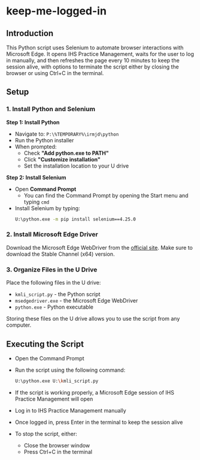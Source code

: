 # keep-me-logged-in

## Introduction
This Python script uses Selenium to automate browser interactions with Microsoft Edge. It opens IHS Practice Management, waits for the user to log in manually, and then refreshes the page every 10 minutes to keep the session alive, with options to terminate the script either by closing the browser or using Ctrl+C in the terminal.

## Setup

### 1. Install Python and Selenium

**Step 1: Install Python**
- Navigate to: `P:\%TEMPORARY%\irmjd\python`  
- Run the Python installer  
- When prompted:  
  - Check **"Add python.exe to PATH"**  
  - Click **"Customize installation"**  
  - Set the installation location to your U drive  

**Step 2: Install Selenium**
- Open **Command Prompt**  
  - You can find the Command Prompt by opening the Start menu and typing `cmd`  
- Install Selenium by typing:
  ```bash
  U:\python.exe -m pip install selenium==4.25.0

### 2. Install Microsoft Edge Driver
Download the Microsoft Edge WebDriver from the [official site](https://developer.microsoft.com/en-us/microsoft-edge/tools/webdriver/). Make sure to download the Stable Channel (x64) version.

### 3. Organize Files in the U Drive
Place the following files in the U drive:
* `kmli_script.py` - the Python script
* `msedgedriver.exe` - the Microsoft Edge WebDriver
* `python.exe` - Python executable

Storing these files on the U drive allows you to use the script from any computer.

## Executing the Script

* Open the Command Prompt

* Run the script using the following command:
   ```bash
   U:\python.exe U:\kmli_script.py
   ```

* If the script is working properly, a Microsoft Edge session of IHS Practice Management will open

* Log in to IHS Practice Management manually

* Once logged in, press Enter in the terminal to keep the session alive

* To stop the script, either:
   * Close the browser window
   * Press Ctrl+C in the terminal